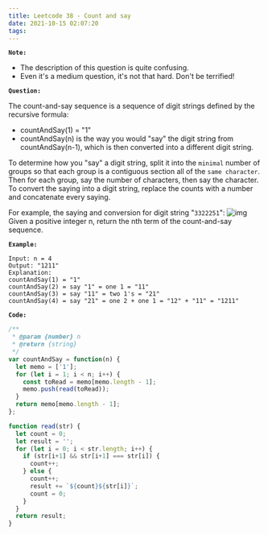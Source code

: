 ```yaml
---
title: Leetcode 38 - Count and say
date: 2021-10-15 02:07:20
tags:
---
```

**`Note:`**
- The description of this question is quite confusing.
- Even it's a medium question, it's not that hard. Don't be terrified!

**`Question:`**

The count-and-say sequence is a sequence of digit strings defined by the recursive formula:

- countAndSay(1) = "1"
- countAndSay(n) is the way you would "say" the digit string from countAndSay(n-1), which is then converted into a different digit string.

To determine how you "say" a digit string, split it into the `minimal` number of groups so that each group is a contiguous section all of the `same character`. Then for each group, say the number of characters, then say the character. To convert the saying into a digit string, replace the counts with a number and concatenate every saying.

For example, the saying and conversion for digit string "`3322251`":
![img](https://assets.leetcode.com/uploads/2020/10/23/countandsay.jpg)
Given a positive integer n, return the nth term of the count-and-say sequence.

**`Example:`**
```
Input: n = 4
Output: "1211"
Explanation:
countAndSay(1) = "1"
countAndSay(2) = say "1" = one 1 = "11"
countAndSay(3) = say "11" = two 1's = "21"
countAndSay(4) = say "21" = one 2 + one 1 = "12" + "11" = "1211"
```

**`Code:`**
```javascript
/**
 * @param {number} n
 * @return {string}
 */
var countAndSay = function(n) {
  let memo = ['1'];
  for (let i = 1; i < n; i++) {
    const toRead = memo[memo.length - 1];
    memo.push(read(toRead));
  }
  return memo[memo.length - 1];
};

function read(str) {
  let count = 0;
  let result = '';
  for (let i = 0; i < str.length; i++) {
    if (str[i+1] && str[i+1] === str[i]) {
      count++;
    } else {
      count++;
      result += `${count}${str[i]}`;
      count = 0;
    }
  }
  return result;
}
```